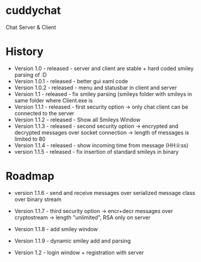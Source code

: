 cuddychat
=========
Chat Server &amp; Client

History
=======
- Version 1.0 - released - server and client are stable + hard coded smiley parsing of :D
- Version 1.0.1 - released - better gui xaml code
- Version 1.0.2 - released - menu and statusbar in client and server
- Version 1.1 - released - fix smiley parsing (smileys folder with smileys in same folder where Client.exe is
- Version 1.1.1 - released - first security option -> only chat client can be connected to the server
- Version 1.1.2 - released - Show all Smileys Window
- Version 1.1.3 - released - second security option -> encrypted and decrypted messages over socket connection -> length of messages is limited to 80
- Version 1.1.4 - released - show incoming time from message (HH:ii:ss)
- version 1.1.5 - released - fix insertion of standard smileys in binary


Roadmap
======
- version 1.1.6 - send and receive messages over serialized message class over binary stream
- Version 1.1.7 - third security option -> encr+decr messages over cryptostream -> length "unlimited", RSA only on server
- Version 1.1.8 - add smiley window
- Version 1.1.9 - dynamic smiley add and parsing

- Version 1.2 - login window + registration with server